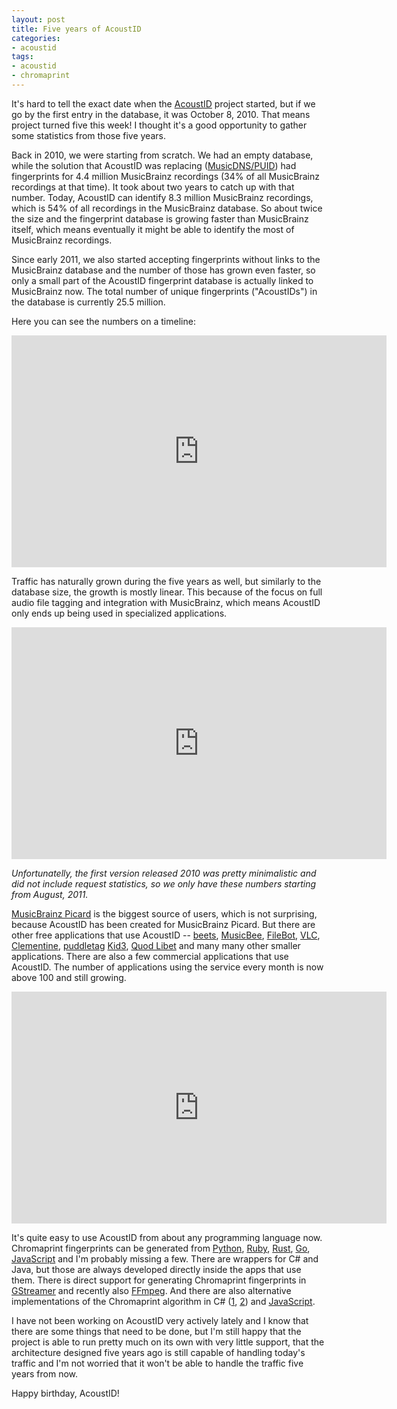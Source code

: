 ```yaml
---
layout: post
title: Five years of AcoustID
categories:
- acoustid
tags:
- acoustid
- chromaprint
---
```


It's hard to tell the exact date when the [AcoustID](https://acoustid.org/) project started, but if we go by the
first entry in the database, it was October 8, 2010. That means project turned five this week!
I thought it's a good opportunity to gather some statistics from those five years.

Back in 2010, we were starting from scratch. We had an empty database, while the solution that AcoustID was
replacing ([MusicDNS/PUID](https://wiki.musicbrainz.org/Fingerprinting#PUID)) had fingerprints for 4.4 million
MusicBrainz recordings (34% of all MusicBrainz recordings at that time).
It took about two years to catch up with that number.
Today, AcoustID can identify 8.3 million MusicBrainz recordings, which is 54% of all recordings in the MusicBrainz
database. So about twice the size and the fingerprint database is growing faster than MusicBrainz itself, which means
eventually it might be able to identify the most of MusicBrainz recordings.

Since early 2011, we also started accepting fingerprints without links to the MusicBrainz database and
the number of those has grown even faster, so only a small part of the AcoustID fingerprint database
is actually linked to MusicBrainz now. The total number of unique fingerprints ("AcoustIDs") in the database is currently 25.5 million.

Here you can see the numbers on a timeline:

<iframe width="600" height="371" seamless frameborder="0" scrolling="no" src="https://docs.google.com/spreadsheets/d/1EsL3v8k5F4DO8yhiiC-uWFTRF_xqTLU5lSbhY7HSI28/pubchart?oid=532574002&amp;format=interactive"></iframe>

Traffic has naturally grown during the five years as well, but similarly to the database size, the growth is mostly linear.
This because of the focus on full audio file tagging and integration with MusicBrainz, which means AcoustID only ends up being used in specialized applications.

<iframe width="600" height="371" seamless frameborder="0" scrolling="no" src="https://docs.google.com/spreadsheets/d/1EsL3v8k5F4DO8yhiiC-uWFTRF_xqTLU5lSbhY7HSI28/pubchart?oid=1788537123&amp;format=interactive"></iframe>

*Unfortunatelly, the first version released 2010 was pretty minimalistic and did not include request statistics, so we only have these numbers starting from August, 2011.*

[MusicBrainz Picard](https://picard.musicbrainz.org/) is the biggest source of users, which is not surprising, because AcoustID has been created for MusicBrainz Picard.
But there are other free applications that use AcoustID -- [beets](http://beets.radbox.org/), [MusicBee](http://getmusicbee.com/), [FileBot](http://www.filebot.net/),
[VLC](http://www.videolan.org/), [Clementine](https://www.clementine-player.org/), [puddletag](http://puddletag.sourceforge.net/)
[Kid3](http://kid3.sourceforge.net/), [Quod Libet](https://quodlibet.readthedocs.org/en/latest/) and many many other smaller applications.
There are also a few commercial applications that use AcoustID. The number of applications using the service every month is now above 100 and still growing.

<iframe width="600" height="371" seamless frameborder="0" scrolling="no" src="https://docs.google.com/spreadsheets/d/1EsL3v8k5F4DO8yhiiC-uWFTRF_xqTLU5lSbhY7HSI28/pubchart?oid=210337696&amp;format=interactive"></iframe>

It's quite easy to use AcoustID from about any programming language now.
Chromaprint fingerprints can be generated from [Python](https://github.com/sampsyo/pyacoustid), [Ruby](https://github.com/TMXCredit/chromaprint), [Rust](https://github.com/jameshurst/rust-chromaprint), [Go](https://github.com/go-fingerprint/gochroma), [JavaScript](https://github.com/parshap/node-fpcalc) and I'm probably missing a few.
There are wrappers for C# and Java, but those are always developed directly inside the apps that use them.
There is direct support for generating Chromaprint fingerprints in [GStreamer](http://cgit.freedesktop.org/gstreamer/gst-plugins-bad/tree/ext/chromaprint/gstchromaprint.c) and recently also [FFmpeg](https://www.ffmpeg.org/ffmpeg-formats.html#chromaprint-1).
And there are also alternative implementations of the Chromaprint algorithm in C# ([1](https://github.com/wo80/AcoustID.NET), [2](https://github.com/zsoltsajben/NChromaprint)) and [JavaScript](https://github.com/bjjb/chromaprint.js).

I have not been working on AcoustID very actively lately and I know that there are some things that need to be done,
but I'm still happy that the project is able to run pretty much on its own with very little support, that the architecture
designed five years ago is still capable of handling today's traffic and I'm not worried that it won't be able to
handle the traffic five years from now.

Happy birthday, AcoustID!
